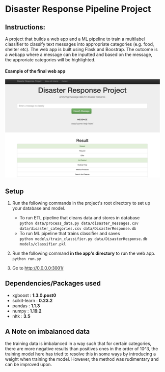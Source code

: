 # Disaster Response Pipeline Project

## Instructions:

A project that builds a web app and a ML pipeline to train a multilabel classifier to classify text messages into appropriate categories (e.g. food, shelter etc). The web app is built using Flask and Boostrap. The outcome is a webapp where a message can be inputted and based on the message, the approriate categories will be highlighted.

#### Example of the final web app
![alt text](https://raw.githubusercontent.com/xyzjust/DisasterResponsePipeline/master/example.png)


## Setup
1. Run the following commands in the project's root directory to set up your database and model.

    - To run ETL pipeline that cleans data and stores in database <br>
        `python data/process_data.py data/disaster_messages.csv data/disaster_categories.csv data/DisasterResponse.db`
    - To run ML pipeline that trains classifier and saves <br>
        `python models/train_classifier.py data/DisasterResponse.db models/classifier.pkl`

2. Run the following command **in the app's directory** to run the web app.
    `python run.py`

3. Go to http://0.0.0.0:3001/


## Dependencies/Packages used
- xgboost  :  **1.3.0.post0**
- scikit-learn  :  **0.23.2**
- pandas  :  **1.1.3**
- numpy  :  **1.19.2**
- nltk  :  **3.5**



## A Note on imbalanced data
the training data is imbalanced in a way such that for certain categories, there are more negative results than positives ones in the order of 10^3, the training model here has tried to resolve this in some ways by introducing a weight when training the model. However, the method was rudimentary and can be improved upon.
